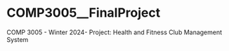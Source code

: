 # COMP3005__FinalProject
COMP 3005 - Winter 2024- Project: Health and Fitness Club Management System
